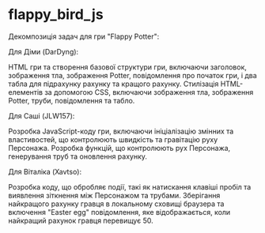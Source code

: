# flappy_bird_js


Декомпозиція задач для гри "Flappy Potter":

Для Діми (DarDyng):

HTML гри та створення базової структури гри, включаючи заголовок, зображення тла, зображення Potter, повідомлення про початок гри, і два табла для підрахунку рахунку та кращого рахунку.
Стилізація HTML-елементів за допомогою CSS, включаючи зображення тла, зображення Potter, труби, повідомлення та табло.

Для Саші (JLW157):

Розробка JavaScript-коду гри, включаючи ініціалізацію змінних та властивостей, що контролюють швидкість та гравітацію руху Персонажа.
Розробка функцій, що контролюють рух Персонажа, генерування труб та оновлення рахунку.

Для Віталіка (Xavtso):

Розробка коду, що обробляє події, такі як натискання клавіші пробіл та виявлення зіткнення між Персонажом та трубами.
Зберігання найкращого рахунку гравця в локальному сховищі браузера та включення "Easter egg" повідомлення, яке відображається, коли найкращий рахунок гравця перевищує 50.
